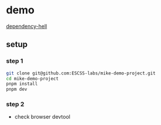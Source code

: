 # demo
[dependency-hell](./public/dependecy-hell.png)

## setup

### step 1
```bash
git clone git@github.com:ESCSS-labs/mike-demo-project.git
cd mike-demo-project
pnpm install
pnpm dev
```
### step 2 
- check browser devtool